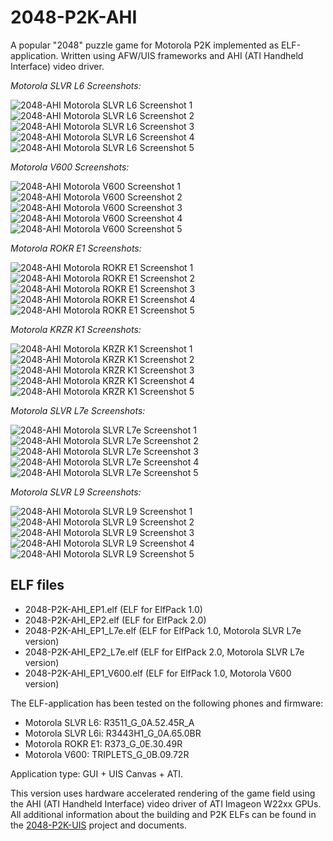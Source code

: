2048-P2K-AHI
============

A popular "2048" puzzle game for Motorola P2K implemented as ELF-application. Written using AFW/UIS frameworks and AHI (ATI Handheld Interface) video driver.

*Motorola SLVR L6 Screenshots:*

![2048-AHI Motorola SLVR L6 Screenshot 1](../../image/2048-AHI-L6-Screenshot1.png) ![2048-AHI Motorola SLVR L6 Screenshot 2](../../image/2048-AHI-L6-Screenshot2.png) ![2048-AHI Motorola SLVR L6 Screenshot 3](../../image/2048-AHI-L6-Screenshot3.png) ![2048-AHI Motorola SLVR L6 Screenshot 4](../../image/2048-AHI-L6-Screenshot4.png) ![2048-AHI Motorola SLVR L6 Screenshot 5](../../image/2048-AHI-L6-Screenshot5.png)

*Motorola V600 Screenshots:*

![2048-AHI Motorola V600 Screenshot 1](../../image/2048-AHI-V600-Screenshot1.png) ![2048-AHI Motorola V600 Screenshot 2](../../image/2048-AHI-V600-Screenshot2.png) ![2048-AHI Motorola V600 Screenshot 3](../../image/2048-AHI-V600-Screenshot3.png) ![2048-AHI Motorola V600 Screenshot 4](../../image/2048-AHI-V600-Screenshot4.png) ![2048-AHI Motorola V600 Screenshot 5](../../image/2048-AHI-V600-Screenshot5.png)

*Motorola ROKR E1 Screenshots:*

![2048-AHI Motorola ROKR E1 Screenshot 1](../../image/2048-AHI-E1-Screenshot1.png) ![2048-AHI Motorola ROKR E1 Screenshot 2](../../image/2048-AHI-E1-Screenshot2.png) ![2048-AHI Motorola ROKR E1 Screenshot 3](../../image/2048-AHI-E1-Screenshot3.png) ![2048-AHI Motorola ROKR E1 Screenshot 4](../../image/2048-AHI-E1-Screenshot4.png) ![2048-AHI Motorola ROKR E1 Screenshot 5](../../image/2048-AHI-E1-Screenshot5.png)

*Motorola KRZR K1 Screenshots:*

![2048-AHI Motorola KRZR K1 Screenshot 1](../../image/2048-AHI-K1-Screenshot1.png) ![2048-AHI Motorola KRZR K1 Screenshot 2](../../image/2048-AHI-K1-Screenshot2.png) ![2048-AHI Motorola KRZR K1 Screenshot 3](../../image/2048-AHI-K1-Screenshot3.png) ![2048-AHI Motorola KRZR K1 Screenshot 4](../../image/2048-AHI-K1-Screenshot4.png) ![2048-AHI Motorola KRZR K1 Screenshot 5](../../image/2048-AHI-K1-Screenshot5.png)

*Motorola SLVR L7e Screenshots:*

![2048-AHI Motorola SLVR L7e Screenshot 1](../../image/2048-AHI-L7e-Screenshot1.png) ![2048-AHI Motorola SLVR L7e Screenshot 2](../../image/2048-AHI-L7e-Screenshot2.png) ![2048-AHI Motorola SLVR L7e Screenshot 3](../../image/2048-AHI-L7e-Screenshot3.png) ![2048-AHI Motorola SLVR L7e Screenshot 4](../../image/2048-AHI-L7e-Screenshot4.png) ![2048-AHI Motorola SLVR L7e Screenshot 5](../../image/2048-AHI-L7e-Screenshot5.png)

*Motorola SLVR L9 Screenshots:*

![2048-AHI Motorola SLVR L9 Screenshot 1](../../image/2048-AHI-L9-Screenshot1.png) ![2048-AHI Motorola SLVR L9 Screenshot 2](../../image/2048-AHI-L9-Screenshot2.png) ![2048-AHI Motorola SLVR L9 Screenshot 3](../../image/2048-AHI-L9-Screenshot3.png) ![2048-AHI Motorola SLVR L9 Screenshot 4](../../image/2048-AHI-L9-Screenshot4.png) ![2048-AHI Motorola SLVR L9 Screenshot 5](../../image/2048-AHI-L9-Screenshot5.png)

## ELF files

* 2048-P2K-AHI_EP1.elf (ELF for ElfPack 1.0)
* 2048-P2K-AHI_EP2.elf (ELF for ElfPack 2.0)
* 2048-P2K-AHI_EP1_L7e.elf (ELF for ElfPack 1.0, Motorola SLVR L7e version)
* 2048-P2K-AHI_EP2_L7e.elf (ELF for ElfPack 2.0, Motorola SLVR L7e version)
* 2048-P2K-AHI_EP1_V600.elf (ELF for ElfPack 1.0, Motorola V600 version)

The ELF-application has been tested on the following phones and firmware:

* Motorola SLVR L6: R3511_G_0A.52.45R_A
* Motorola SLVR L6i: R3443H1_G_0A.65.0BR
* Motorola ROKR E1: R373_G_0E.30.49R
* Motorola V600: TRIPLETS_G_0B.09.72R

Application type: GUI + UIS Canvas + ATI.

This version uses hardware accelerated rendering of the game field using the AHI (ATI Handheld Interface) video driver of ATI Imageon W22xx GPUs. All additional information about the building and P2K ELFs can be found in the [2048-P2K-UIS](../../2048-P2K) project and documents.
